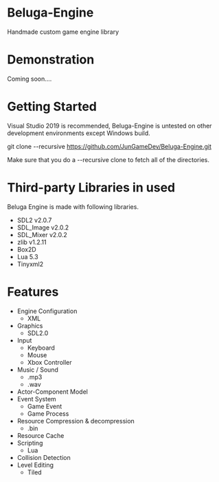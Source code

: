 # Beluga-Engine
Handmade custom game engine library

# Demonstration
Coming soon....

# Getting Started
Visual Studio 2019 is recommended, Beluga-Engine is untested on other development environments except Windows build.

git clone --recursive https://github.com/JunGameDev/Beluga-Engine.git

Make sure that you do a --recursive clone to fetch all of the directories.

# Third-party Libraries in used
Beluga Engine is made with following libraries.

- SDL2 v2.0.7
- SDL_Image v2.0.2
- SDL_Mixer v2.0.2
- zlib v1.2.11
- Box2D
- Lua 5.3
- Tinyxml2

# Features
   
* Engine Configuration
   * XML
* Graphics
   * SDL2.0
* Input
   * Keyboard
   * Mouse
   * Xbox Controller
* Music / Sound
   * .mp3
   * .wav
* Actor-Component Model
* Event System
   * Game Event
   * Game Process
* Resource Compression & decompression
   * .bin
* Resource Cache
* Scripting
   * Lua
* Collision Detection
* Level Editing
   * Tiled
